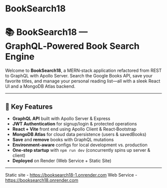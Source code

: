 # BookSearch18
# 📚 BookSearch18 — GraphQL‑Powered Book Search Engine

Welcome to **BookSearch18**, a MERN‑stack application refactored from REST to GraphQL with Apollo Server. Search the Google Books API, save your favorite titles, and manage your personal reading list—all with a sleek React UI and a MongoDB Atlas backend.

---


## 🎯 Key Features

- **GraphQL API** built with Apollo Server & Express  
- **JWT Authentication** for signup/login & protected operations  
- **React + Vite** front end using Apollo Client & React‑Bootstrap  
- **MongoDB Atlas** for cloud data persistence (users & savedBooks)  
- **Save** and **remove** books with GraphQL mutations  
- **Environment‑aware** configs for local development vs. production  
- **One‑step startup** with `npm run dev` (concurrently spins up server & client)  
- **Deployed** on Render (Web Service + Static Site)

---

Static site - https://booksearch18-1.onrender.com 
Web Service - https://booksearch18.onrender.com 
